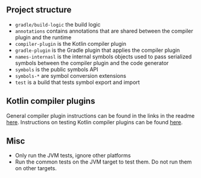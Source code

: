## Project structure

- `gradle/build-logic` the build logic
- `annotations` contains annotations that are shared between the compiler plugin and the runtime
- `compiler-plugin` is the Kotlin compiler plugin
- `gradle-plugin` is the Gradle plugin that applies the compiler plugin
- `names-internasl` is the internal symbols objects used to pass serialized symbols between the compiler plugin and the
  code generator
- `symbols` is the public symbols API
- `symbols-*` are symbol conversion extensions
- `test` is a build that tests symbol export and import

## Kotlin compiler plugins

General compiler plugin instructions can be found in the links in the
readme [here](https://github.com/bnorm/buildable/blob/main/README.md).
Instructions on testing Kotlin compiler plugins can be
found [here](https://github.com/JetBrains/kotlin/blob/master/compiler/test-infrastructure/ReadMe.md).

## Misc

- Only run the JVM tests, ignore other platforms
- Run the common tests on the JVM target to test them. Do not run them on other targets.